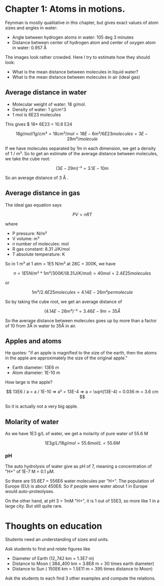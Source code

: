 # Chapter 1: Atoms in motions.

Feynman is mostly qualitative in this chapter, but gives exact values of atom sizes and angles in water:

* Angle between hydrogen atoms in water: 105 deg 3 minutes
* Distance between center of hydrogen atom and center of oxygen atom in water: 0.957 Å

The images look rather crowded.
Here I try to estimate how they should look:

* What is the mean distance between molecules in liquid water?
* What is the mean distance between molecules in air (ideal gas)

## Average distance in water

* Molecular weight of water: 18 g/mol.
* Density of water: 1 g/cm^3
* 1 mol is 6E23 molecules

This gives $ 18* 6E23 = 10.8 E24 

$$ 18 g/mol / 1 g/cm³ = 18 cm³ / mol = 18 E-6 m³ / 6E23 molecules = 3E-29 m³ / molecule $$ 

If we have molecules separated by 1m in each dimension, we get a density of 1 / m³. So to get an estimate of the average distance between molecules, we take the cube root:

$$ (3 E-29 m)⁻³ = 3.1 E-10 m $$

So an average distance of 3 Å .

## Average distance in gas

The ideal gas equation says

$$ PV = nRT $$

where 

* P pressure: N/m²
* V volume: m³
* n number of molecules: mol
* R gas constant: 8.31 J/K/mol
* T absolute temperature: K

So in 1 m³ at 1 atm = 1E5 N/m² at 28C = 300K, we have

$$ n = 1E5 N/m² * 1 m³ / 300 K / (8.31 J/K/mol) = 40 mol = 2.4 E25 molecules $$

or 

$$ 1 m³ / 2.4E25 molecules = 4.14E-26 m³ per molecule $$

So by taking the cube root, we get an average distance of 

$$ (4.14E-26 m³)⁻³ = 3.46E-9 m = 35 Å $$

So the average distance between molecules goes up by more than a factor of 10 from 3Å in water to 35Å in air.

## Apples and atoms

He quotes: "if an apple is magnified to the size of the earth, then the atoms in the apple are approximately the size of the original apple."

* Earth diameter: 13E6 m
* Atom diameter: 1E-10 m

How large is the apple?

$$ 13E6 / a = a / 1E-10 => a² = 13E-4 => a = \sqrt(13E-4) = 0.036 m = 3.6 cm $$

So it is actually not a very big apple.


## Molarity of water

As we have 1E3 g/L of water, we get a molarity of pure water of 55.6 M

$$ 1E3 g/L / 18 g/mol = 55.6 mol/L = 55.6 M $$

### pH

The auto hydrolysis of water give as pH of 7, meaning a concentration of "H+" of 1E-7 M = 0.1 µM.

So there are 55.6E7 = 556E6 water molecules per "H+".
The population of Europe (EU) is about 450E6. So if people were water about 1 in Europe would auto-proteolyses.

On the other hand, at pH 3 = 1mM "H+", it is 1 out of 55E3, so more like 1 in a large city. But still quite rare.

# Thoughts on education

Students need an understanding of sizes and units.

Ask students to find and relate figures like

* Diameter of Earth (12_742 km = 1.3E7 m)
* Distance to Moon ( 384_400 km = 3.8E8 m = 30 times earth diameter)
* Distance to Sun ( 150E6 km = 1.5E11 m = 395 times distance to Moon)

Ask the students to each find 3 other examples and compute the relations.
